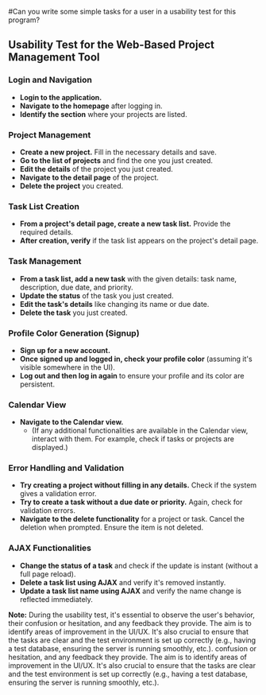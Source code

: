 #Can you write some simple tasks for a user in a usability test for this program?

## Usability Test for the Web-Based Project Management Tool

### Login and Navigation
- **Login to the application.**
- **Navigate to the homepage** after logging in.
- **Identify the section** where your projects are listed.

### Project Management
- **Create a new project.** Fill in the necessary details and save.
- **Go to the list of projects** and find the one you just created.
- **Edit the details** of the project you just created.
- **Navigate to the detail page** of the project.
- **Delete the project** you created.

### Task List Creation
- **From a project's detail page, create a new task list.** Provide the required details.
- **After creation, verify** if the task list appears on the project's detail page.

### Task Management
- **From a task list, add a new task** with the given details: task name, description, due date, and priority.
- **Update the status** of the task you just created.
- **Edit the task's details** like changing its name or due date.
- **Delete the task** you just created.

### Profile Color Generation (Signup)
- **Sign up for a new account.**
- **Once signed up and logged in, check your profile color** (assuming it's visible somewhere in the UI).
- **Log out and then log in again** to ensure your profile and its color are persistent.

### Calendar View
- **Navigate to the Calendar view.**
  - (If any additional functionalities are available in the Calendar view, interact with them. For example, check if tasks or projects are displayed.)

### Error Handling and Validation
- **Try creating a project without filling in any details.** Check if the system gives a validation error.
- **Try to create a task without a due date or priority.** Again, check for validation errors.
- **Navigate to the delete functionality** for a project or task. Cancel the deletion when prompted. Ensure the item is not deleted.

### AJAX Functionalities
- **Change the status of a task** and check if the update is instant (without a full page reload).
- **Delete a task list using AJAX** and verify it's removed instantly.
- **Update a task list name using AJAX** and verify the name change is reflected immediately.

**Note:** During the usability test, it's essential to observe the user's behavior, their confusion or hesitation, and any feedback they provide. The aim is to identify areas of improvement in the UI/UX. It's also crucial to ensure that the tasks are clear and the test environment is set up correctly (e.g., having a test database, ensuring the server is running smoothly, etc.).
confusion or hesitation, and any feedback they provide. The aim is to identify areas of improvement in the UI/UX. It's also crucial to ensure that the tasks are clear and the test environment is set up correctly (e.g., having a test database, ensuring the server is running smoothly, etc.).
